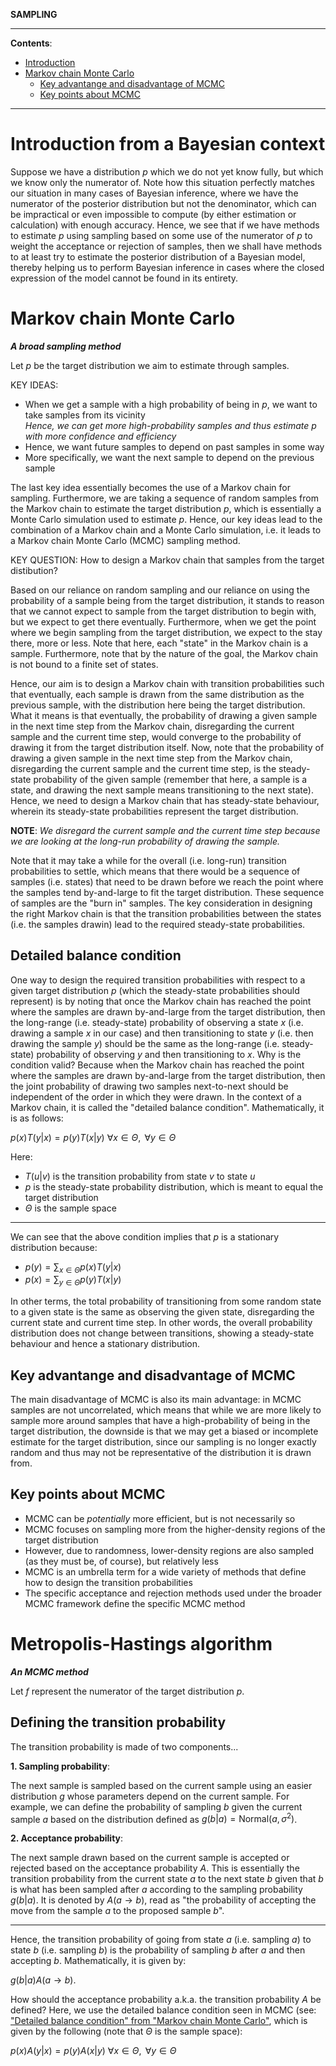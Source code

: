 **SAMPLING**

---

**Contents**:

- [Introduction](#introduction)
- [Markov chain Monte Carlo](#markov-chain-monte-carlo)
    - [Key advantange and disadvantage of MCMC](#key-advantage-and-disadvantage-of-mcmc)
    - [Key points about MCMC](#key-points-about-mcmc)

---

# Introduction from a Bayesian context
Suppose we have a distribution $p$ which we do not yet know fully, but which we know only the numerator of. Note how this situation perfectly matches our situation in many cases of Bayesian inference, where we have the numerator of the posterior distribution but not the denominator, which can be impractical or even impossible to compute (by either estimation or calculation) with enough accuracy. Hence, we see that if we have methods to estimate $p$ using sampling based on some use of the numerator of $p$ to weight the acceptance or rejection of samples, then we shall have methods to at least try to estimate the posterior distribution of a Bayesian model, thereby helping us to perform Bayesian inference in cases where the closed expression of the model cannot be found in its entirety.

# Markov chain Monte Carlo
**_A broad sampling method_**

Let $p$ be the target distribution we aim to estimate through samples.

KEY IDEAS:

- When we get a sample with a high probability of being in $p$, we want to take samples from its vicinity <br> _Hence, we can get more high-probability samples and thus estimate_ $p$ _with more confidence and efficiency_
- Hence, we want future samples to depend on past samples in some way
- More specifically, we want the next sample to depend on the previous sample

The last key idea essentially becomes the use of a Markov chain for sampling. Furthermore, we are taking a sequence of random samples from the Markov chain to estimate the target distribution $p$, which is essentially a Monte Carlo simulation used to estimate $p$. Hence, our key ideas lead to the combination of a Markov chain and a Monte Carlo simulation, i.e. it leads to a Markov chain Monte Carlo (MCMC) sampling method.

KEY QUESTION: How to design a Markov chain that samples from the target distibution?

Based on our reliance on random sampling and our reliance on using the probability of a sample being from the target distribution, it stands to reason that we cannot expect to sample from the target distribution to begin with, but we expect to get there eventually. Furthermore, when we get the point where we begin sampling from the target distribution, we expect to the stay there, more or less. Note that here, each "state" in the Markov chain is a sample. Furthermore, note that by the nature of the goal, the Markov chain is not bound to a finite set of states.

Hence, our aim is to design a Markov chain with transition probabilities such that eventually, each sample is drawn from the same distribution as the previous sample, with the distribution here being the target distribution. What it means is that eventually, the probability of drawing a given sample in the next time step from the Markov chain, disregarding the current sample and the current time step, would converge to the probability of drawing it from the target distribution itself. Now, note that the probability of drawing a given sample in the next time step from the Markov chain, disregarding the current sample and the current time step, is the steady-state probability of the given sample (remember that here, a sample is a state, and drawing the next sample means transitioning to the next state). Hence, we need to design a Markov chain that has steady-state behaviour, wherein its steady-state probabilities represent the target distribution.

**NOTE**: _We disregard the current sample and the current time step because we are looking at the long-run probability of drawing the sample._

Note that it may take a while for the overall (i.e. long-run) transition probabilities to settle, which means that there would be a sequence of samples (i.e. states) that need to be drawn before we reach the point where the samples tend by-and-large to fit the target distribution. These sequence of samples are the "burn in" samples. The key consideration in designing the right Markov chain is that the transition probabilities between the states (i.e. the samples drawin) lead to the required steady-state probabilities.

## Detailed balance condition
One way to design the required transition probabilities with respect to a given target distribution $p$ (which the steady-state probabilities should represent) is by noting that once the Markov chain has reached the point where the samples are drawn by-and-large from the target distribution, then the long-range (i.e. steady-state) probability of observing a state $x$ (i.e. drawing a sample $x$ in our case) and then transitioning to state $y$ (i.e. then drawing the sample $y$) should be the same as the long-range (i.e. steady-state) probability of observing $y$ and then transitioning to $x$. Why is the condition valid? Because when the Markov chain has reached the point where the samples are drawn by-and-large from the target distribution, then the joint probability of drawing two samples next-to-next should be independent of the order in which they were drawn. In the context of a Markov chain, it is called the "detailed balance condition". Mathematically, it is as follows:

$p(x) T(y|x) = p(y) T(x|y) \text{ } \forall x \in \Theta,  \text{ } \forall y \in \Theta$

Here:

- $T(u|v)$ is the transition probability from state $v$ to state $u$
- $p$ is the steady-state probability distribution, which is meant to equal the target distribution
- $\Theta$ is the sample space

---

We can see that the above condition implies that $p$ is a stationary distribution because:

- $\displaystyle p(y) = \sum_{x \in \Theta} p(x) T(y|x)$
- $\displaystyle p(x) = \sum_{y \in \Theta} p(y) T(x|y)$

In other terms, the total probability of transitioning from some random state to a given state is the same as observing the given state, disregarding the current state and current time step. In other words, the overall probability distribution does not change between transitions, showing a steady-state behaviour and hence a stationary distribution.

## Key advantange and disadvantage of MCMC
The main disadvantage of MCMC is also its main advantage: in MCMC samples are not uncorrelated, which means that while we are more likely to sample more around samples that have a high-probability of being in the target distribution, the downside is that we may get a biased or incomplete estimate for the target distribution, since our sampling is no longer exactly random and thus may not be representative of the distribution it is drawn from.

## Key points about MCMC
- MCMC can be _potentially_ more efficient, but is not necessarily so
- MCMC focuses on sampling more from the higher-density regions of the target distribution
- However, due to randomness, lower-density regions are also sampled (as they must be, of course), but relatively less
- MCMC is an umbrella term for a wide variety of methods that define how to design the transition probabilities
- The specific acceptance and rejection methods used under the broader MCMC framework define the specific MCMC method

# Metropolis-Hastings algorithm
**_An MCMC method_**

Let $f$ represent the numerator of the target distribution $p$.

## Defining the transition probability
The transition probability is made of two components...

**1. Sampling probability**:

The next sample is sampled based on the current sample using an easier distribution $g$ whose parameters depend on the current sample. For example, we can define the probability of sampling $b$ given the current sample $a$ based on the distribution defined as $g(b | a) = \text{Normal}(a, \sigma^2)$.

**2. Acceptance probability**:

The next sample drawn based on the current sample is accepted or rejected based on the acceptance probability $A$. This is essentially the transition probability from the current state $a$ to the next state $b$ given that $b$ is what has been sampled after $a$ according to the sampling probability $g(b | a)$. It is denoted by $A(a \rightarrow b)$, read as "the probability of accepting the move from the sample $a$ to the proposed sample $b$".

---

Hence, the transition probability of going from state $a$ (i.e. sampling $a$) to state $b$ (i.e. sampling $b$) is the probability of sampling $b$ after $a$ and then accepting $b$. Mathematically, it is given by:

$g(b | a) A(a \rightarrow b)$.


How should the acceptance probability a.k.a. the transition probability $A$ be defined? Here, we use the detailed balance condition seen in MCMC (see: ["Detailed balance condition" from "Markov chain Monte Carlo"](#detailed-balance-condition), which is given by the following (note that $\Theta$ is the sample space):

$p(x) A(y|x) = p(y) A(x|y) \text{ } \forall x \in \Theta,  \text{ } \forall y \in \Theta$


